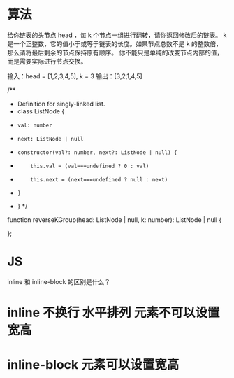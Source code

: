 # 算法

给你链表的头节点 head ，每 k 个节点一组进行翻转，请你返回修改后的链表。
k 是一个正整数，它的值小于或等于链表的长度。如果节点总数不是 k 的整数倍，那么请将最后剩余的节点保持原有顺序。
你不能只是单纯的改变节点内部的值，而是需要实际进行节点交换。

输入：head = [1,2,3,4,5], k = 3
输出：[3,2,1,4,5]

/\*\*

- Definition for singly-linked list.
- class ListNode {
-     val: number
-     next: ListNode | null
-     constructor(val?: number, next?: ListNode | null) {
-         this.val = (val===undefined ? 0 : val)
-         this.next = (next===undefined ? null : next)
-     }
- }
  \*/

function reverseKGroup(head: ListNode | null, k: number): ListNode | null {

};

# JS

inline 和 inline-block 的区别是什么？

# inline 不换行 水平排列 元素不可以设置宽高

# inline-block 元素可以设置宽高
